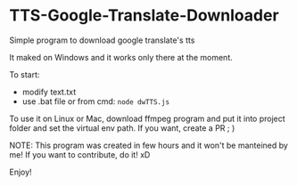 # TTS-Google-Translate-Downloader
Simple program to download google translate's tts

It maked on Windows and it works only there at the moment.

To start:
- modify text.txt
- use .bat file or from cmd:
  `node dwTTS.js`
  
  
To use it on Linux or Mac, download ffmpeg program and put it into project folder and set the virtual env path. If you want, create a PR ; )


NOTE:
This program was created in few hours and it won't be manteined by me! If you want to contribute, do it! xD

Enjoy!
